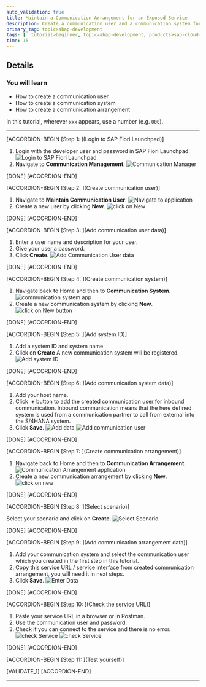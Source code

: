 ```yaml
---
auto_validation: true
title: Maintain a Communication Arrangement for an Exposed Service
description: Create a communication user and a communication system for a CDS service in SAP Cloud Platform ABAP environment.
primary_tag: topic>abap-development
tags: [  tutorial>beginner, topic>abap-development, products>sap-cloud-platform ]
time: 15
---
```



## Details
### You will learn  
- How to create a communication user
- How to create a communication system
- How to create a communication arrangement

In this tutorial, wherever `xxx` appears, use a number (e.g. `000`).

---

[ACCORDION-BEGIN [Step 1: ](Login to SAP Fiori Launchpad)]

1. Login with the developer user and password in SAP Fiori Launchpad.
![Login to SAP Fiori Launchpad](Picture1.png)
2. Navigate to  **Communication Management**.
![Communication Manager](Picture2.png)

[DONE]
[ACCORDION-END]


[ACCORDION-BEGIN [Step 2: ](Create communication user)]

1. Navigate to **Maintain Communication User**.
![Navigate to application](Picture3.png)
2. Create a new user by clicking **New**.
![click on New](Picture4.png)

[DONE]
[ACCORDION-END]


[ACCORDION-BEGIN [Step 3: ](Add communication user data)]

1. Enter a user name and description for your user.
2. Give your user a password.
3. Click **Create**.
![Add Communication User data](Picture5.png)

[DONE]
[ACCORDION-END]


[ACCORDION-BEGIN [Step 4: ](Create communication system)]

1. Navigate back to Home and then to **Communication System**.
![communication system app](Picture6.png)
2. Create a new communication system by clicking **New**.
![click on New button](Picture7.png)

[DONE]
[ACCORDION-END]


[ACCORDION-BEGIN [Step 5: ](Add system ID)]

1. Add a system ID and system name
2. Click on **Create**
A new communication system will be registered.
![Add system ID](Picture8.png)

[DONE]
[ACCORDION-END]


[ACCORDION-BEGIN [Step 6: ](Add communication system data)]

1. Add your host name.
2. Click  **+** button to add the created communication user for inbound communication. Inbound communication means that the here defined system is used from a communication partner to call from external into the S/4HANA system.
3. Click **Save**.
![Add data](Picture9.png)
![Add communication user](Picture10.png)

[DONE]
[ACCORDION-END]


[ACCORDION-BEGIN [Step 7: ](Create communication arrangement)]

1. Navigate back to Home and then to **Communication Arrangement**.
![Communication Arrangement application](Picture11.png)
2. Create a new communication arrangement by clicking **New**.
![click on new](Picture12.png)

[DONE]
[ACCORDION-END]


[ACCORDION-BEGIN [Step 8: ](Select scenario)]

Select your scenario and click on **Create**.
![Select Scenario](Picture13.png)

[DONE]
[ACCORDION-END]


[ACCORDION-BEGIN [Step 9: ](Add communication arrangement data)]

1. Add your communication system and select the communication user which you created in the first step in this tutorial.
2. Copy this service URL / service interface from created communication arrangement, you will need it in next steps.
3. Click **Save**.
![Enter Data](Picture14.png)

[DONE]
[ACCORDION-END]


[ACCORDION-BEGIN [Step 10: ](Check the service URL)]

1. Paste your service URL in a browser or in Postman.
2. Use the communication user and password.
3. Check if you can connect to the service and there is no error.
![check Service](Picture15.png)
![check Service](Picture16.png)

[DONE]
[ACCORDION-END]

[ACCORDION-BEGIN [Step 11: ](Test yourself)]

[VALIDATE_1]
[ACCORDION-END]

---
